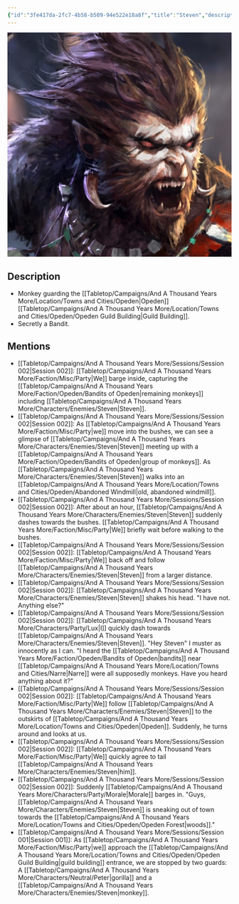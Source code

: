 ```yaml
---
{"id":"3fe417da-2fc7-4b58-b509-94e522e18a8f","title":"Steven","description":"A Monkey guarding the Opeden Guild Building. Moonlights as a bandit.","isActivePartyMember":false,"isAlive":true,"publish":true,"date_created":"Sunday, January 15th 2023, 1:29:23 pm","date_modified":"Friday, April 26th 2024, 11:23:02 pm","editing_lock":false,"live_preview":true,"cssclasses":["mado-heading"],"PassFrontmatter":true}
---
```



![Media/IronClaw/Polaroid/Banner-Steven-polaroid.jpg|200](../../../../../Media/IronClaw/Polaroid/Banner-Steven-polaroid.jpg)

## Description

- Monkey guarding the [[Tabletop/Campaigns/And A Thousand Years More/Location/Towns and Cities/Opeden\|Opeden]] [[Tabletop/Campaigns/And A Thousand Years More/Location/Towns and Cities/Opeden/Opeden Guild Building\|Guild Building]].
- Secretly a Bandit.

## Mentions

- [[Tabletop/Campaigns/And A Thousand Years More/Sessions/Session 002\|Session 002]]: [[Tabletop/Campaigns/And A Thousand Years More/Faction/Misc/Party\|We]] barge inside, capturing the [[Tabletop/Campaigns/And A Thousand Years More/Faction/Opeden/Bandits of Opeden\|remaining monkeys]] including [[Tabletop/Campaigns/And A Thousand Years More/Characters/Enemies/Steven\|Steven]].
- [[Tabletop/Campaigns/And A Thousand Years More/Sessions/Session 002\|Session 002]]: As [[Tabletop/Campaigns/And A Thousand Years More/Faction/Misc/Party\|we]] move into the bushes, we can see a glimpse of [[Tabletop/Campaigns/And A Thousand Years More/Characters/Enemies/Steven\|Steven]] meeting up with a [[Tabletop/Campaigns/And A Thousand Years More/Faction/Opeden/Bandits of Opeden\|group of monkeys]]. As [[Tabletop/Campaigns/And A Thousand Years More/Characters/Enemies/Steven\|Steven]] walks into an [[Tabletop/Campaigns/And A Thousand Years More/Location/Towns and Cities/Opeden/Abandoned Windmill\|old, abandoned windmill]].
- [[Tabletop/Campaigns/And A Thousand Years More/Sessions/Session 002\|Session 002]]: After about an hour, [[Tabletop/Campaigns/And A Thousand Years More/Characters/Enemies/Steven\|Steven]] suddenly dashes towards the bushes. [[Tabletop/Campaigns/And A Thousand Years More/Faction/Misc/Party\|We]] briefly wait before walking to the bushes.
- [[Tabletop/Campaigns/And A Thousand Years More/Sessions/Session 002\|Session 002]]: [[Tabletop/Campaigns/And A Thousand Years More/Faction/Misc/Party\|We]] back off and follow [[Tabletop/Campaigns/And A Thousand Years More/Characters/Enemies/Steven\|Steven]] from a larger distance.
- [[Tabletop/Campaigns/And A Thousand Years More/Sessions/Session 002\|Session 002]]: [[Tabletop/Campaigns/And A Thousand Years More/Characters/Enemies/Steven\|Steven]] shakes his head. "I have not. Anything else?"
- [[Tabletop/Campaigns/And A Thousand Years More/Sessions/Session 002\|Session 002]]: [[Tabletop/Campaigns/And A Thousand Years More/Characters/Party/Lux\|I]] quickly dash towards [[Tabletop/Campaigns/And A Thousand Years More/Characters/Enemies/Steven\|Steven]]. "Hey Steven" I muster as innocently as I can. "I heard the [[Tabletop/Campaigns/And A Thousand Years More/Faction/Opeden/Bandits of Opeden\|bandits]] near [[Tabletop/Campaigns/And A Thousand Years More/Location/Towns and Cities/Narre\|Narre]] were all supposedly monkeys. Have you heard anything about it?"
- [[Tabletop/Campaigns/And A Thousand Years More/Sessions/Session 002\|Session 002]]: [[Tabletop/Campaigns/And A Thousand Years More/Faction/Misc/Party\|We]] follow [[Tabletop/Campaigns/And A Thousand Years More/Characters/Enemies/Steven\|Steven]] to the outskirts of [[Tabletop/Campaigns/And A Thousand Years More/Location/Towns and Cities/Opeden\|Opeden]]. Suddenly, he turns around and looks at us.
- [[Tabletop/Campaigns/And A Thousand Years More/Sessions/Session 002\|Session 002]]: [[Tabletop/Campaigns/And A Thousand Years More/Faction/Misc/Party\|We]] quickly agree to tail [[Tabletop/Campaigns/And A Thousand Years More/Characters/Enemies/Steven\|him]].
- [[Tabletop/Campaigns/And A Thousand Years More/Sessions/Session 002\|Session 002]]: Suddenly [[Tabletop/Campaigns/And A Thousand Years More/Characters/Party/Morale\|Morale]] barges in. "Guys, [[Tabletop/Campaigns/And A Thousand Years More/Characters/Enemies/Steven\|Steven]] is sneaking out of town towards the [[Tabletop/Campaigns/And A Thousand Years More/Location/Towns and Cities/Opeden/Opeden Forest\|woods]]."
- [[Tabletop/Campaigns/And A Thousand Years More/Sessions/Session 001\|Session 001]]: As [[Tabletop/Campaigns/And A Thousand Years More/Faction/Misc/Party\|we]] approach the [[Tabletop/Campaigns/And A Thousand Years More/Location/Towns and Cities/Opeden/Opeden Guild Building\|guild building]] entrance, we are stopped by two guards: A [[Tabletop/Campaigns/And A Thousand Years More/Characters/Neutral/Peter\|gorilla]] and a [[Tabletop/Campaigns/And A Thousand Years More/Characters/Enemies/Steven\|monkey]].

